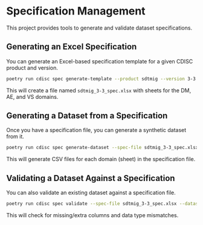 # Specification Management

This project provides tools to generate and validate dataset specifications.

## Generating an Excel Specification

You can generate an Excel-based specification template for a given CDISC product and version.

```bash
poetry run cdisc spec generate-template --product sdtmig --version 3-3 --domains DM --domains AE --domains VS
```

This will create a file named `sdtmig_3-3_spec.xlsx` with sheets for the DM, AE, and VS domains.

## Generating a Dataset from a Specification

Once you have a specification file, you can generate a synthetic dataset from it.

```bash
poetry run cdisc spec generate-dataset --spec-file sdtmig_3-3_spec.xlsx
```

This will generate CSV files for each domain (sheet) in the specification file.

## Validating a Dataset Against a Specification

You can also validate an existing dataset against a specification file.

```bash
poetry run cdisc spec validate --spec-file sdtmig_3-3_spec.xlsx --dataset-file sdtm_dm_20250822_215518.csv
```

This will check for missing/extra columns and data type mismatches.
